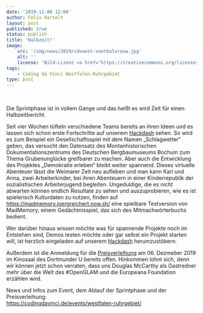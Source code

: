 ```yaml
---
date: '2019-11-08 12:00'
author: Felix Hartelt
layout: post
published: true
status: publish
title: 'Halbzeit!'
image:
    src: '/img/news/2019/cdvwest-voetbalvrouw.jpg'
    alt: ''
    license: 'Bild-Lizenz <a href="https://creativecommons.org/licenses/by-sa/2.0/deed.de" target="_blank">CC BY-SA 2.0</a> | Foto: Ben van Meerendonk / AHF, collectie <a href="https://www.flickr.com/people/iisg/" target="_blank">IISG</a>, Amsterdam'
tags:
    - Coding da Vinci Westfalen-Ruhrgebiet
type: post
---
```

<br/>
<p>Die Sprintphase ist in vollem Gange und das heißt es wird Zeit für einen Halbzeitbericht.</p>

<p>Seit vier Wochen tüfteln verschiedene Teams bereits an ihren Ideen und es lassen sich schon erste Fortschritte auf unserem <a href="https://hackdash.org/dashboards/cdvwest" target="_blank">Hackdash</a> sehen. So wird es zum Beispiel ein Gesellschaftsspiel mit dem Namen „Schlagwetter“ geben, das versucht den Datensatz des Montanhistorischen Dokumentationszentrums des Deutschen Bergbaumuseums Bochum zum Thema Grubenunglücke greifbarer zu machen. Aber auch die Entwicklung des Projektes „Demokratie erleben“ bleibt weiter spannend. Dieses virtuelle Abenteuer lässt die Weimarer Zeit neu aufleben und man kann Karl und Anna, zwei Arbeiterkinder, bei ihren Abenteuern in einer Kinderrepublik der sozialistischen Arbeiterjugend begleiten. Ungeduldige, die es nicht abwarten können endlich Resultate zu sehen und auszuprobieren, wie es ist spielerisch Kulturdaten zu nutzen, finden auf <a href="https://madmemory.joergreichert.now.sh/" target="_blank">https://madmemory.joergreichert.now.sh/</a> eine spielbare Testversion von MadMemory, einem Gedächtnisspiel, das sich des Mitmachwörterbuchs bedient.</p>

<p>Wer darüber hinaus wissen möchte was für spannende Projekte noch im Entstehen sind, Demos testen möchte oder gar selbst ein Projekt starten will, ist herzlich eingeladen auf unserem <a href="https://hackdash.org/dashboards/cdvwest" target="_blank">Hackdash</a> herumzustöbern.</p>

<p>Außerdem ist die Anmeldung für die <a href="https://pretix.eu/CdV-Preisverleihung/anmeldung/" target="_blank">Preisverleihung</a> am 06. Dezmeber 2019 im Kinosaal des Dortmunder U bereits offen. Hinkommen lohnt sich, denn wir können jetzt schon verraten, dass uns Douglas McCarthy als Gastredner mehr über die Welt des #OpenGLAM und die Europeana Foundation erzählen wird.</p>

<p>News und Infos zum Event, dem Ablauf der Sprintphase und der Preisverleihung:<br/>
<a href="https://codingdavinci.de/events/westfalen-ruhrgebiet/" target="_blank">https://codingdavinci.de/events/westfalen-ruhrgebiet/</a></p>